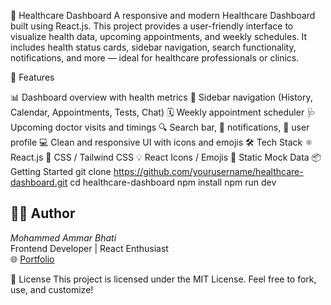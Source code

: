🏥 Healthcare Dashboard
A responsive and modern Healthcare Dashboard built using React.js. This project provides a user-friendly interface to visualize health data, upcoming appointments, and weekly schedules. It includes health status cards, sidebar navigation, search functionality, notifications, and more — ideal for healthcare professionals or clinics.

🚀 Features

📊 Dashboard overview with health metrics
📁 Sidebar navigation (History, Calendar, Appointments, Tests, Chat)
🗓️ Weekly appointment scheduler
🩺 Upcoming doctor visits and timings
🔍 Search bar, 🔔 notifications, 👤 user profile
💻 Clean and responsive UI with icons and emojis
🛠️ Tech Stack
⚛️ React.js
🎨 CSS / Tailwind CSS
💡 React Icons / Emojis
📄 Static Mock Data
📦 Getting Started
git clone https://github.com/yourusername/healthcare-dashboard.git
cd healthcare-dashboard
npm install
npm run dev


## 👨‍💻 Author

*Mohammed Ammar Bhati*  
Frontend Developer | React Enthusiast  
🌐 [Portfolio](https://mohammed-ammar-portfolio.netlify.app)

📄 License
This project is licensed under the MIT License.
Feel free to fork, use, and customize!
